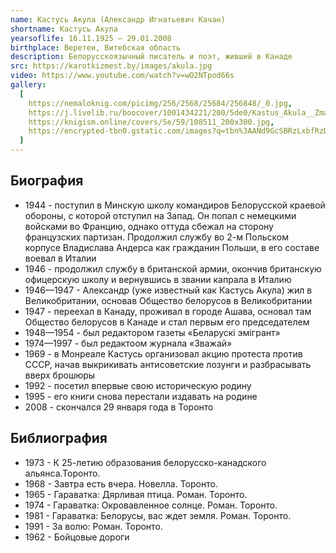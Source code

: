 ```yaml
---
name: Кастусь Акула (Александр Игнатьевич Качан)
shortname: Кастусь Акула
yearsoflife: 16.11.1925 — 29.01.2008
birthplace: Веретеи, Витебская область
description: Белорусскоязычный писатель и поэт, живший в Канаде
src: https://karotkizmest.by/images/akula.jpg
video: https://www.youtube.com/watch?v=wO2NTpod66s
gallery:
  [
    https://nemaloknig.com/picimg/256/2568/25684/256848/_0.jpg,
    https://j.livelib.ru/boocover/1001434221/200/5de0/Kastus_Akula__Zmagarnyya_darogi.jpg,
    https://knigism.online/covers/5e/59/108511_200x300.jpg,
    https://encrypted-tbn0.gstatic.com/images?q=tbn%3AANd9GcSBRzLxbfRzD8YztkxamAAO8_mptQel_sdmZO04FCmwsojW6xAE,
  ]
---
```


## Биография

- 1944 - поступил в Минскую школу командиров Белорусской краевой обороны, с которой отступил на Запад. Он попал с немецкими войсками во Францию, однако оттуда сбежал на сторону французских партизан. Продолжил службу во 2-м Польском корпусе Владислава Андерса как гражданин Польши, в его составе воевал в Италии
- 1946 - продолжил службу в британской армии, окончив британскую офицерскую школу и вернувшись в звании капрала в Италию
- 1946—1947 - Александр (уже известный как Кастусь Акула) жил в Великобритании, основав Общество белорусов в Великобритании
- 1947 - переехал в Канаду, проживал в городе Ашава, основал там Общество белорусов в Канаде и стал первым его председателем
- 1948—1954 - был редактором газеты «Беларускі эмігрант»
- 1974—1997 - был редактоом журнала «Зважай»
- 1969 - в Монреале Кастусь организовал акцию протеста против СССР, начав выкрикивать антисоветские лозунги и разбрасывать вверх брошюры
- 1992 - посетил впервые свою историческую родину
- 1995 - его книги снова перестали издавать на родине
- 2008 - скончался 29 января года в Торонто

## Библиография

- 1973 - К 25-летию образования белорусско-канадского альянса.Торонто.
- 1968 - Завтра есть вчера. Новелла. Торонто.
- 1965 - Гараватка: Дярливая птица. Роман. Торонто.
- 1974 - Гараватка: Окровавленное солнце. Роман. Торонто.
- 1981 - Гараватка: Белорусы, вас ждет земля. Роман. Торонто.
- 1991 - За волю: Роман. Торонто.
- 1962 - Бойцовые дороги
